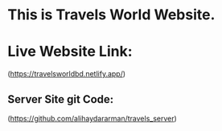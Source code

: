 # This is Travels World Website.
 
# Live Website Link:
(https://travelsworldbd.netlify.app/)

## Server Site git Code:
(https://github.com/alihaydararman/travels_server)


